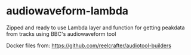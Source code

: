 # audiowaveform-lambda

Zipped and ready to use Lambda layer and function for getting peakdata from tracks using BBC's audiowaveform tool

Docker files from:
https://github.com/reelcrafter/audiotool-builders
